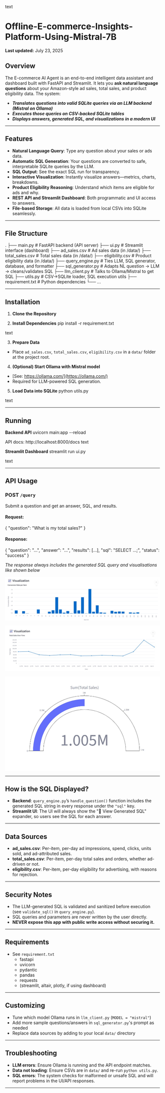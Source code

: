 text
# Offline-E-commerce-Insights-Platform-Using-Mistral-7B

**Last updated:** July 23, 2025

## Overview

The E-commerce AI Agent is an end-to-end intelligent data assistant and dashboard built with FastAPI and Streamlit. It lets you **ask natural language questions** about your Amazon-style ad sales, total sales, and product eligibility data. The system:
- ***Translates questions into valid SQLite queries via an LLM backend (Mistral on Ollama)***
- ***Executes those queries on CSV-backed SQLite tables***
- ***Displays answers, generated SQL, and visualizations in a modern UI***

---

## Features

- **Natural Language Query**: Type any question about your sales or ads data.
- **Automatic SQL Generation**: Your questions are converted to safe, interpretable SQLite queries by the LLM.
- **SQL Output**: See the exact SQL run for transparency.
- **Interactive Visualization**: Instantly visualize answers—metrics, charts, breakdowns.
- **Product Eligibility Reasoning**: Understand which items are eligible for ads and why.
- **REST API and Streamlit Dashboard**: Both programmatic and UI access to answers.
- **File-based Storage**: All data is loaded from local CSVs into SQLite seamlessly.

---

## File Structure

.
├── main.py # FastAPI backend (API server)
├── ui.py # Streamlit interface (dashboard)
├── ad_sales.csv # Ad sales data (in /data/)
├── total_sales.csv # Total sales data (in /data/)
├── eligibility.csv # Product eligibility data (in /data/)
├── query_engine.py # Ties LLM, SQL generator, database, and formatter
├── sql_generator.py # Adapts NL question → LLM → cleans/validates SQL
├── llm_client.py # Talks to Ollama/Mistral to get SQL
├── utils.py # CSV→SQLite loader, SQL execution utils
├── requirement.txt # Python dependencies
└── ...


---

## Installation

1. **Clone the Repository**

2. **Install Dependencies**
pip install -r requirement.txt

text

3. **Prepare Data**
- Place `ad_sales.csv`, `total_sales.csv`, `eligibility.csv` in a `data/` folder at the project root.

4. **(Optional) Start Ollama with Mistral model**
- [See: https://ollama.com/](https://ollama.com/)
- Required for LLM-powered SQL generation.

5. **Load Data into SQLite**
python utils.py

text

---

## Running

**Backend API**
uvicorn main:app --reload

API docs: http://localhost:8000/docs
text

**Streamlit Dashboard**
streamlit run ui.py

text

---

## API Usage

### POST `/query`
Submit a question and get an answer, SQL, and results.

#### Request:
{
"question": "What is my total sales?"
}



#### Response:
{
"question": "...",
"answer": "...",
"results": [...],
"sql": "SELECT ...;",
"status": "success"
}



*The response always includes the generated SQL query and visualisations like shown below*

![Question: What is the conversion rate per item on 2025-06-01? ](assets/bar_chart.jpg)

![Question: What is my total sales each day in June](assets/time_series.jpg)

![Question: What is my total sales?](assets/total_sales.jpg)

---

## How is the SQL Displayed?

- **Backend**: `query_engine.py`’s `handle_question()` function includes the generated SQL string in every response under the `"sql"` key.
- **Streamlit UI**: The UI will always show the "📄 View Generated SQL" expander, so users see the SQL for each answer.

---

## Data Sources

- **ad_sales.csv**: Per-item, per-day ad impressions, spend, clicks, units sold, and ad-attributed sales.
- **total_sales.csv**: Per-item, per-day total sales and orders, whether ad-driven or not.
- **eligibility.csv**: Per-item, per-day eligibility for advertising, with reasons for rejection.

---

## Security Notes

- The LLM-generated SQL is validated and sanitized before execution (see `validate_sql()` in `query_engine.py`).
- SQL queries and parameters are never written by the user directly.
- **NEVER expose this app with public write access without securing it.**

---

## Requirements

- See `requirement.txt`
  - fastapi
  - uvicorn
  - pydantic
  - pandas
  - requests
  - (streamlit, altair, plotly, if using dashboard)

---

## Customizing

- Tune which model Ollama runs in `llm_client.py` (`MODEL = "mistral"`)
- Add more sample questions/answers in `sql_generator.py`'s prompt as needed
- Replace data sources by adding to your local `data/` directory

---

## Troubleshooting

- **LLM errors**: Ensure Ollama is running and the API endpoint matches.
- **Data not loading**: Ensure CSVs are in `data/` and re-run `python utils.py`.
- **SQL errors**: The system checks for malformed or unsafe SQL and will report problems in the UI/API responses.

---

